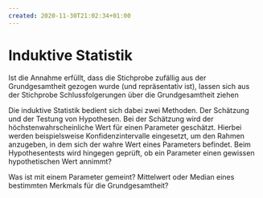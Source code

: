 ```yaml
---
created: 2020-11-30T21:02:34+01:00
---
```


# Induktive Statistik

Ist die Annahme erfüllt, dass die Stichprobe zufällig aus der Grundgesamtheit gezogen wurde (und repräsentativ ist), lassen sich aus der Stichprobe Schlussfolgerungen über die Grundgesamtheit ziehen

Die induktive Statistik bedient sich dabei zwei Methoden. Der Schätzung und der Testung von Hypothesen. Bei der Schätzung wird der höchstenwahrscheinliche Wert für einen Parameter geschätzt. Hierbei werden beispielsweise Konfidenzintervalle eingesetzt, um den Rahmen anzugeben, in dem sich der wahre Wert eines Parameters befindet. Beim Hypothesentests wird hingegen geprüft, ob ein Parameter einen gewissen hypothetischen Wert annimmt?

Was ist mit einem Parameter gemeint? Mittelwert oder Median eines bestimmten Merkmals für die Grundgesamtheit?